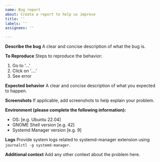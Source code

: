 ```yaml
---
name: Bug report
about: Create a report to help us improve
title: ''
labels: ''
assignees: ''

---
```


**Describe the bug**
A clear and concise description of what the bug is.

**To Reproduce**
Steps to reproduce the behavior:
1. Go to '...'
2. Click on '....'
3. See error

**Expected behavior**
A clear and concise description of what you expected to happen.

**Screenshots**
If applicable, add screenshots to help explain your problem.

**Environment (please complete the following information):**
 - OS: [e.g. Ubuntu 22.04]
 - GNOME Shell version [e.g. 42]
 - Systemd Manager version [e.g. 9]

**Logs**
Provide system logs related to systemd-manager extension using `journalctl -g systemd-manager`.

**Additional context**
Add any other context about the problem here.
